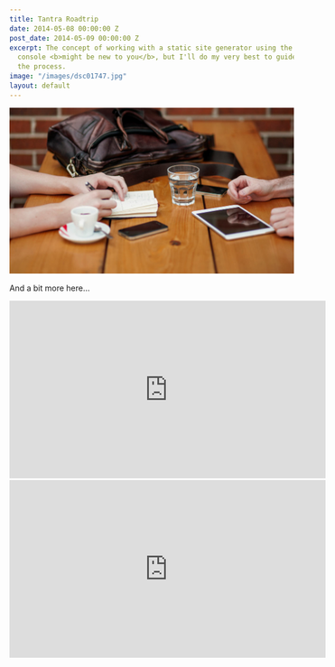```yaml
---
title: Tantra Roadtrip
date: 2014-05-08 00:00:00 Z
post_date: 2014-05-09 00:00:00 Z
excerpt: The concept of working with a static site generator using the terminal or
  console <b>might be new to you</b>, but I'll do my very best to guide you through
  the process.
image: "/images/dsc01747.jpg"
layout: default
---
```


![](/uploads/versions/header-3---x----1200-700x---.jpg)

And a bit more here…

<iframe width="560" height="315" src="https://www.youtube.com/embed/lOlaoIzf6JU" frameborder="0" allowfullscreen></iframe>

<iframe width="560" height="315" src="https://www.youtube.com/embed/lOlaoIzf6JU" frameborder="0" allowfullscreen></iframe>